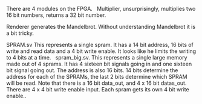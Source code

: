 There are 4 modules on the FPGA.   Multiplier, unsurprisingly, multiplies two 16 bit numbers, returns a 32 bit number. 

Renderer generates the Mandelbrot.  Without understanding Mandelbrot it is a bit tricky. 

SPRAM.sv This represents a single spram.  It has a 14 bit address, 16 bits of write and read data and a 4 bit write enable.  It looks like he limits the writing to 4 bits at a time.   spram_big.sv.  This represents a single large memory made out of 4 sprams. It has 4 sixteen bit signals going in and one sixteen bit signal going out.  The address is also 16 bits.  14 bits determine the address for each of the SPRAMs, the last 2 bits determine which SPRAM will be read.  Note that there is a 16 bit data_out, and 4 x 16 bit datas_out.   There are 4 x 4 bit write enable input.  Each  spram gets its own 4 bit write enable..  

